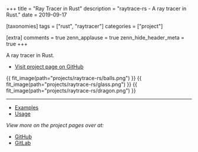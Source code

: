 +++
title = "Ray Tracer in Rust"
description = "raytrace-rs - A ray tracer in Rust."
date = 2019-09-17

[taxonomies]
tags = ["rust", "raytracer"]
categories = ["project"]

[extra]
comments = true
zenn_applause = true
zenn_hide_header_meta = true
+++

A ray tracer in Rust.

- [Visit project page on GitHub][github]

{{ fit_image(path="projects/raytrace-rs/balls.png") }}
{{ fit_image(path="projects/raytrace-rs/glass.png") }}
{{ fit_image(path="projects/raytrace-rs/dragon.png") }}

---

- [Examples](https://github.com/timvisee/raytrace-rs/#readme)
- [Usage](https://github.com/timvisee/raytrace-rs/#usage)

_View more on the project pages over at:_

- [GitHub][github]
- [GitLab][gitlab]

[github]: https://github.com/timvisee/raytrace-rs
[gitlab]: https://gitlab.com/timvisee/raytrace-rs
